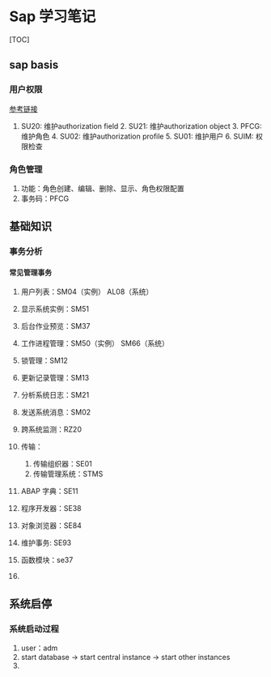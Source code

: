 # Sap 学习笔记

[TOC]



## sap basis

### 用户权限 

[参考链接](https://blog.csdn.net/morning_snow/article/details/46986319)

   1. SU20: 维护authorization field
      2. SU21: 维护authorization object
      3. PFCG: 维护角色
      4. SU02: 维护authorization profile
      5. SU01: 维护用户
      6. SUIM: 权限检查
### 角色管理
   1. 功能：角色创建、编辑、删除、显示、角色权限配置
   2. 事务码：PFCG

## 基础知识

### 事务分析
#### 常见管理事务

1. 用户列表：SM04（实例） AL08（系统）
2. 显示系统实例：SM51
3. 后台作业预览：SM37
4. 工作进程管理：SM50（实例） SM66（系统）
5. 锁管理：SM12
6. 更新记录管理：SM13
7. 分析系统日志：SM21
8. 发送系统消息：SM02
9. 跨系统监测：RZ20
10. 传输：
    1. 传输组织器：SE01
    2. 传输管理系统：STMS

11. ABAP 字典：SE11
12. 程序开发器：SE38
13. 对象浏览器：SE84
14. 维护事务: SE93
15. 函数模块：se37
16. 

## 系统启停

### 系统启动过程

1. user：<sid>adm
2. start database -> start central instance -> start other instances
3. 



